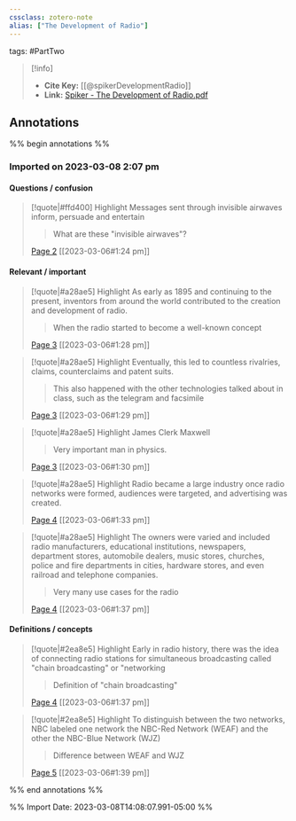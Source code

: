 ```yaml
---
cssclass: zotero-note
alias: ["The Development of Radio"]
---
```

tags: #PartTwo 

> [!info]
> - **Cite Key:** [[@spikerDevelopmentRadio]]
> - **Link:** [Spiker - The Development of Radio.pdf](file://C:\Users\willc\Zotero\storage\UI8IEHCR\Spiker%20-%20The%20Development%20of%20Radio.pdf)

## Annotations
%% begin annotations %%
### Imported on 2023-03-08 2:07 pm

#### Questions / confusion

> [!quote|#ffd400] Highlight
> Messages sent through invisible airwaves inform, persuade and entertain
>
>> What are these "invisible airwaves"?
>
> [Page 2](zotero://open-pdf/library/items/UI8IEHCR?page=2) [[2023-03-06#1:24 pm]]

#### Relevant / important

> [!quote|#a28ae5] Highlight
> As early as 1895 and continuing to the present, inventors from around the world contributed to the creation and development of radio.
>
>> When the radio started to become a well-known concept
>
> [Page 3](zotero://open-pdf/library/items/UI8IEHCR?page=3) [[2023-03-06#1:28 pm]]

> [!quote|#a28ae5] Highlight
> Eventually, this led to countless rivalries, claims, counterclaims and patent suits.
>
>> This also happened with the other technologies talked about in class, such as the telegram and facsimile
>
> [Page 3](zotero://open-pdf/library/items/UI8IEHCR?page=3) [[2023-03-06#1:29 pm]]

> [!quote|#a28ae5] Highlight
> James Clerk Maxwell
>
>> Very important man in physics.
>
> [Page 3](zotero://open-pdf/library/items/UI8IEHCR?page=3) [[2023-03-06#1:30 pm]]

> [!quote|#a28ae5] Highlight
> Radio became a large industry once radio networks were formed, audiences were targeted, and advertising was created.
>
> [Page 4](zotero://open-pdf/library/items/UI8IEHCR?page=4) [[2023-03-06#1:33 pm]]

> [!quote|#a28ae5] Highlight
> The owners were varied and included radio manufacturers, educational institutions, newspapers, department stores, automobile dealers, music stores, churches, police and fire departments in cities, hardware stores, and even railroad and telephone companies.
>
>> Very many use cases for the radio
>
> [Page 4](zotero://open-pdf/library/items/UI8IEHCR?page=4) [[2023-03-06#1:37 pm]]

#### Definitions / concepts

> [!quote|#2ea8e5] Highlight
> Early in radio history, there was the idea of connecting radio stations for simultaneous broadcasting called "chain broadcasting" or "networking
>
>> Definition of "chain broadcasting"
>
> [Page 4](zotero://open-pdf/library/items/UI8IEHCR?page=4) [[2023-03-06#1:37 pm]]

> [!quote|#2ea8e5] Highlight
> To distinguish between the two networks, NBC labeled one network the NBC-Red Network (WEAF) and the other the NBC-Blue Network (WJZ)
>
>> Difference between WEAF and WJZ
>
> [Page 5](zotero://open-pdf/library/items/UI8IEHCR?page=5) [[2023-03-06#1:39 pm]]


%% end annotations %%

%% Import Date: 2023-03-08T14:08:07.991-05:00 %%
